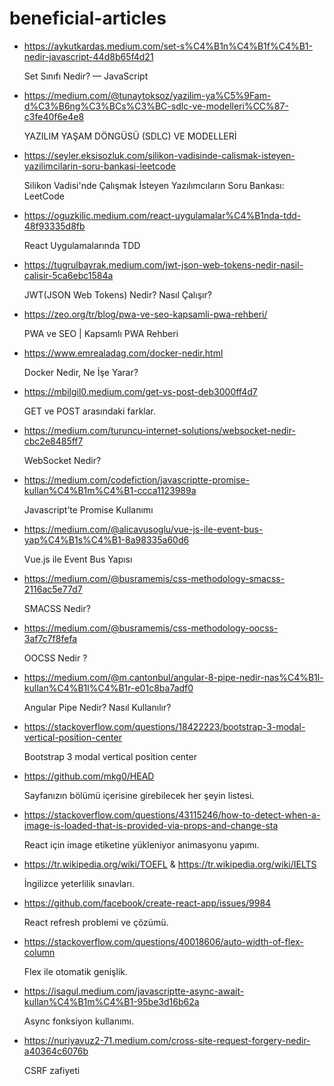 # beneficial-articles

* https://aykutkardas.medium.com/set-s%C4%B1n%C4%B1f%C4%B1-nedir-javascript-44d8b65f4d21 <p>Set Sınıfı Nedir? — JavaScript</p>

* https://medium.com/@tunaytoksoz/yazilim-ya%C5%9Fam-d%C3%B6ng%C3%BCs%C3%BC-sdlc-ve-modelleri%CC%87-c3fe40f6e4e8 <p>YAZILIM YAŞAM DÖNGÜSÜ (SDLC) VE MODELLERİ</p>

* https://seyler.eksisozluk.com/silikon-vadisinde-calismak-isteyen-yazilimcilarin-soru-bankasi-leetcode <p>Silikon Vadisi'nde Çalışmak İsteyen Yazılımcıların Soru Bankası: LeetCode</p>

* https://oguzkilic.medium.com/react-uygulamalar%C4%B1nda-tdd-48f93335d8fb <p>React Uygulamalarında TDD</p>

* https://tugrulbayrak.medium.com/jwt-json-web-tokens-nedir-nasil-calisir-5ca6ebc1584a <p>JWT(JSON Web Tokens) Nedir? Nasıl Çalışır?</p>

* https://zeo.org/tr/blog/pwa-ve-seo-kapsamli-pwa-rehberi/ <p>PWA ve SEO | Kapsamlı PWA Rehberi</p>

* https://www.emrealadag.com/docker-nedir.html <p>Docker Nedir, Ne İşe Yarar?</p>

* https://mbilgil0.medium.com/get-vs-post-deb3000ff4d7 <p>GET ve POST arasındaki farklar.</p>

* https://medium.com/turuncu-internet-solutions/websocket-nedir-cbc2e8485ff7 <p>WebSocket Nedir?</p>

* https://medium.com/codefiction/javascriptte-promise-kullan%C4%B1m%C4%B1-ccca1123989a <p>Javascript’te Promise Kullanımı</p>

* https://medium.com/@alicavusoglu/vue-js-ile-event-bus-yap%C4%B1s%C4%B1-8a98335a60d6 <p>Vue.js ile Event Bus Yapısı</p>

* https://medium.com/@busramemis/css-methodology-smacss-2116ac5e77d7 <p>SMACSS Nedir?</p>

* https://medium.com/@busramemis/css-methodology-oocss-3af7c7f8fefa <p>OOCSS Nedir ?</p>

* https://medium.com/@m.cantonbul/angular-8-pipe-nedir-nas%C4%B1l-kullan%C4%B1l%C4%B1r-e01c8ba7adf0 <p>Angular Pipe Nedir? Nasıl Kullanılır?</p>

* https://stackoverflow.com/questions/18422223/bootstrap-3-modal-vertical-position-center <p>Bootstrap 3 modal vertical position center</p>

* https://github.com/mkg0/HEAD <p>Sayfanızın <head> bölümü içerisine girebilecek her şeyin listesi.</p>
  
* https://stackoverflow.com/questions/43115246/how-to-detect-when-a-image-is-loaded-that-is-provided-via-props-and-change-sta <p>React için image etiketine yükleniyor animasyonu yapımı.</p>

* https://tr.wikipedia.org/wiki/TOEFL & https://tr.wikipedia.org/wiki/IELTS <p>İngilizce yeterlilik sınavları.</p>

* https://github.com/facebook/create-react-app/issues/9984 <p>React refresh problemi ve çözümü.</p>

* https://stackoverflow.com/questions/40018606/auto-width-of-flex-column <p>Flex ile otomatik genişlik.</p>

* https://isagul.medium.com/javascriptte-async-await-kullan%C4%B1m%C4%B1-95be3d16b62a <p>Async fonksiyon kullanımı.</p>

* https://nuriyavuz2-71.medium.com/cross-site-request-forgery-nedir-a40364c6076b <p>CSRF zafiyeti</p>
